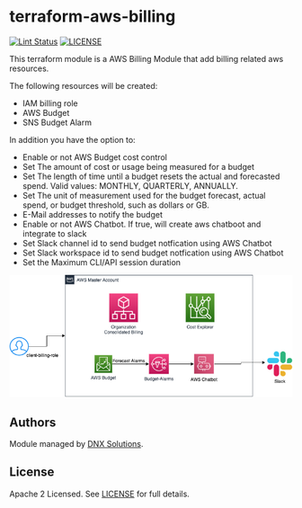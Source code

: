 # terraform-aws-billing

[![Lint Status](https://github.com/DNXLabs/terraform-aws-billing/workflows/Lint/badge.svg)](https://github.com/DNXLabs/terraform-aws-billing/actions)
[![LICENSE](https://img.shields.io/github/license/DNXLabs/terraform-aws-billing)](https://github.com/DNXLabs/terraform-aws-billing/blob/master/LICENSE)

This terraform module is a AWS Billing Module that add billing related aws resources.

The following resources will be created:

- IAM billing role
- AWS Budget
- SNS Budget Alarm

In addition you have the option to:

- Enable or not AWS Budget cost control
- Set The amount of cost or usage being measured for a budget
- Set The length of time until a budget resets the actual and forecasted spend. Valid values: MONTHLY, QUARTERLY, ANNUALLY.
- Set The unit of measurement used for the budget forecast, actual spend, or budget threshold, such as dollars or GB.
- E-Mail addresses to notify the budget
- Enable or not AWS Chatbot. If true, will create aws chatboot and integrate to slack
- Set Slack channel id to send budget notfication using AWS Chatbot
- Set Slack workspace id to send budget notfication using AWS Chatbot
- Set the Maximum CLI/API session duration

![AWS Billing HLD](images/hld_billing.png)

<!--- BEGIN_TF_DOCS --->

<!--- END_TF_DOCS --->

## Authors

Module managed by [DNX Solutions](https://github.com/DNXLabs).

## License

Apache 2 Licensed. See [LICENSE](https://github.com/DNXLabs/terraform-aws-billing/blob/master/LICENSE) for full details.